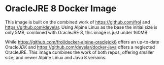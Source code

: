 # OracleJRE 8 Docker Image

This image is built on the combined work of https://github.com/frol and https://github.com/develar.
Using Alpine Linux as the base the initial size is only 5MB, combined with OracleJRE 8, this image is just under 160MB.

While https://github.com/frol/docker-alpine-oraclejdk8 offers an up-to-date Oracle*JDK* and https://github.com/develar/docker-java offers
a neglected OracleJRE. This image combines the work of both repos, offering smaller size, and newer Alpine Linux and Java 8 versions.
